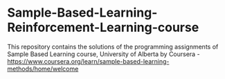 # Sample-Based-Learning-Reinforcement-Learning-course

This repository contains the solutions of the programming assignments of Sample Based Learning course, University of Alberta by Coursera - 
https://www.coursera.org/learn/sample-based-learning-methods/home/welcome
